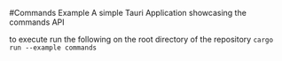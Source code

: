 #Commands Example
A simple Tauri Application showcasing the commands API

to execute run the following on the root directory of the repository `cargo run --example commands`